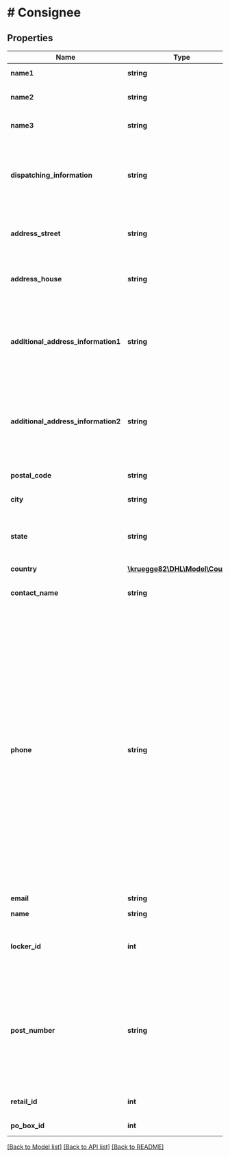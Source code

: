 # # Consignee

## Properties

Name | Type | Description | Notes
------------ | ------------- | ------------- | -------------
**name1** | **string** | Name1. Line 1 of name information |
**name2** | **string** | An optional, additional line of name information | [optional]
**name3** | **string** | An optional, additional line of name information | [optional]
**dispatching_information** | **string** | An optional, additional line of address. It&#39;s only usable for a few countries, e.g. Belgium. It is positioned below name3 on the label. | [optional]
**address_street** | **string** | Line 1 of the street address. This is just the street name. Can also include house number. |
**address_house** | **string** | Line 1 of the street address. This is just the house number. Can be added to street name instead. | [optional]
**additional_address_information1** | **string** | Additional information that is positioned either behind or below addressStreet on the label. If it is printed and where exactly depends on the country. | [optional]
**additional_address_information2** | **string** | Additional information that is positioned either behind or below addressStreet on the label. If it is printed and where exactly depends on the country. | [optional]
**postal_code** | **string** | Postal code of the P.O. Box (Postfach) location |
**city** | **string** | City of the P.O. Box (Postfach) location |
**state** | **string** | State, province or territory. For the USA please use the official regional ISO-Codes, e.g. US-AL. | [optional]
**country** | [**\kruegge82\DHL\Model\Country**](Country.md) |  |
**contact_name** | **string** | optional contact name. (this is not the primary name printed on label) | [optional]
**phone** | **string** | Please note that, in accordance with Art. 4 No. 11 GDPR, you must obtain the recipient&#39;s consent to forward their phone number to Deutsche Post DHL Group. For shipments within Germany, the phone number cannot be transmitted. In some countries the provision of a telephone number and/or e-mail address is mandatory for a delivery to a droppoint. If your recipient has objected to the disclosure of their telephone number and/or e-mail address, the shipment can only be delivered in these countries using the service Premium. | [optional]
**email** | **string** | Email address of the consignee | [optional]
**name** | **string** | Name |
**locker_id** | **int** | Packstationnummer. Three digit number identifying the parcel locker in conjunction with city and postal code |
**post_number** | **string** | postNumber (Postnummer) is the official account number a private DHL Customer gets upon registration. To address a post office or retail outlet directly, either the post number or e-mail address of the consignee is needed. |
**retail_id** | **int** | Id or Number of Post office / Filiale / outlet / parcel shop |
**po_box_id** | **int** | Number of P.O. Box (Postfach) |

[[Back to Model list]](../../README.md#models) [[Back to API list]](../../README.md#endpoints) [[Back to README]](../../README.md)

